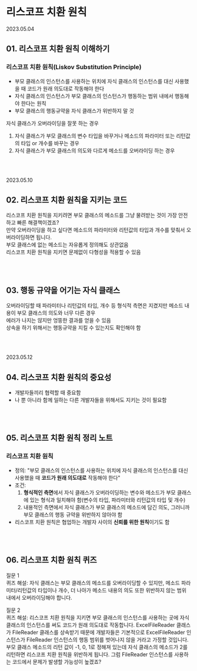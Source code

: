 # 리스코프 치환 원칙

2023.05.04

## 01. 리스코프 치환 원칙 이해하기

### 리스코프 치환 원칙(Liskov Substitution Principle)
- 부모 클래스의 인스턴스를 사용하는 위치에 자식 클래스의 인스턴스를 대신 사용했을 때 코드가 원래 의도대로 작동해야 한다
- 자식 클래스의 인스턴스가 부모 클래스의 인스턴스가 행동하는 범위 내에서 행동해야 한다는 원칙
- 부모 클래스의 행동규약을 자식 클래스가 위반하지 말 것

자식 클래스가 오버라이딩을 잘못 하는 경우
1. 자식 클래스가 부모 클래스의 변수 타입을 바꾸거나 메소드의 파라미터 또는 리턴값의 타입 or 개수를 바꾸는 경우
2. 자식 클래스가 부모 클래스의 의도와 다르게 메소드를 오버라이딩 하는 경우 

<br/><br/>

2023.05.10

## 02. 리스코프 치환 원칙을 지키는 코드
리스코프 치환 원칙을 지키려면 부모 클래스의 메소드를 그냥 물려받는 것이 가장 안전하고 빠른 해결책이겠죠?  
만약 오버라이딩을 하고 싶다면 메소드의 파라미터와 리턴값의 타입과 개수를 맞춰서 오버라이딩하면 됩니다.  
부모 클래스에 없는 메소드는 자유롭게 정의해도 상관없음  
리스코프 치환 원칙을 지키면 문제없이 다형성을 적용할 수 있음  

<br/><br/>

## 03. 행동 규약을 어기는 자식 클래스
오버라이딩할 때 파라미터나 리턴값의 타입, 개수 등 형식적 측면은 지켰지만 메소드 내용이 부모 클래스의 의도와 너무 다른 경우  
에러가 나지는 않지만 엉뚱한 결과를 얻을 수 있음  
상속을 하기 위해서는 행동규약을 지킬 수 있는지도 확인해야 함

<br/><br/>

2023.05.12

## 04. 리스코프 치환 원칙의 중요성
- 개발자들끼리 협력할 때 중요함
- 나 뿐 아니라 함께 일하는 다른 개발자들을 위해서도 지키는 것이 필요함

<br/><br/>

## 05. 리스코프 치환 원칙 정리 노트
### 리스코프 치환 원칙
- 정의: "부모 클래스의 인스턴스를 사용하는 위치에 자식 클래스의 인스턴스를 대신 사용했을 때 **코드가 원래 의도대로** 작동해야 한다"
- 조건:
    1. **형식적인 측면**에서 자식 클래스가 오버라이딩하는 변수와 메소드가 부모 클래스에 있는 형식과 일치해야 함(변수의 타입, 파라미터와 리턴값의 타입 및 개수)
    2. 내용적인 측면에서 자식 클래스가 부모 클래스의 메소드에 담긴 의도, 그러니까 부모 클래스의 행동 규약을 위반하지 않아야 함
- 리스코프 치환 원칙은 협업하는 개발자 사이의 **신뢰를 위한 원칙**이기도 함

<br/><br/>

## 06. 리스코프 치환 원칙 퀴즈

질문 1  
퀴즈 해설: 자식 클래스는 부모 클래스의 메소드를 오버라이딩할 수 있지만, 메소드 파라미터/리턴값의 타입이나 개수, 더 나아가 메소드 내용의 의도 또한 위반하지 않는 범위 내에서 오버라이딩해야 합니다.

질문 2  
퀴즈 해설: 리스코프 치환 원칙을 지키면 부모 클래스의 인스턴스를 사용하는 곳에 자식 클래스의 인스턴스를 써도 코드가 원래 의도대로 작동합니다. ExcelFileReader 클래스가 FileReader 클래스를 상속받기 때문에 개발자들은 기본적으로 ExcelFileReader 인스턴스가 FileReader 인스턴스의 행동 범위를 벗어나지 않을 거라고 가정할 것입니다. 부모 클래스 메소드의 리턴 값이 -1, 0, 1로 정해져 있는데 자식 클래스의 메소드가 2를 리턴하면 리스코프 치환 원칙을 위반하게 됩니다. 그럼 FileReader 인스턴스를 사용하는 코드에서 문제가 발생할 가능성이 높겠죠?
